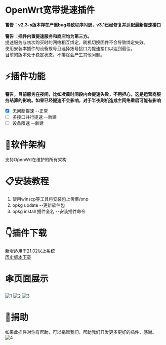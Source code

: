 # OpenWrt宽带提速插件
**警告：v2.3-s版本存在严重bug导致程序闪退，v3.1已经修复并适配最新提速接口**
<br/>
<br/>**警告：插件内置提速服务和商店均为第三方。**
<br/>提速服务与初次购买时的网络相互绑定，刷机切换固件不会导致绑定失效。
<br/>使用安装本插件的设备拨号且选择拨号接口为提速接口以达到最佳。
<br/>目前的版本处于稳定状态，不排除会产生其他问题。
# ⚡️插件功能
 **警告，目前服务在夜间，比如凌晨时间段内会提速失败，不用担心，这是运营商服务结算的影响。如果已经提速不会影响，对于半夜刷机造成主网络重启可能有影响**
 - [x] 无间断提速 --正常
 - [ ] 多接口并行提速 --新建
 - [ ] 设备限速 --新建
# 🔩软件架构
支持OpenWrt在维护的所有架构
# 📋安装教程
1.  使用winscp等工具将安装包上传至/tmp
2.  opkg update --更新软件包
3.  opkg install 插件全名 --安装插件命令
# 👇插件下载
新增适用于21.02以上系统
<br/><a href="https://github.com/Diciya/luci-app-broadbandacc/releases">历史版本下载</a>
# 🕸页面展示
![1](https://github.com/Diciya/luci-app-broadbandacc/assets/76506087/6276fcdf-a91d-4e54-8f68-12f819f47505)
![2](https://github.com/Diciya/luci-app-broadbandacc/assets/76506087/daa6ac41-be3a-4c66-bd21-831a2435ed26)
![3](https://github.com/Diciya/luci-app-broadbandacc/assets/76506087/7a615acd-1f8f-4499-822f-db204cb34383)

# 🤝捐助
如果此插件对你有帮助，可以捐赠我们，帮助我们开发更多更好的插件，感谢。
![4](https://github.com/Diciya/luci-app-broadbandacc/assets/76506087/3ee25457-9657-47ab-9311-a0770d7349b9)

